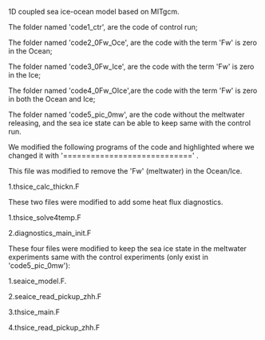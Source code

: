 1D coupled sea ice-ocean model based on MITgcm.

The folder named 'code1_ctr',     are the code of control run;

The folder named 'code2_0Fw_Oce', are the code with the term 'Fw' is zero in the Ocean;

The folder named 'code3_0Fw_Ice', are the code with the term 'Fw' is zero in the Ice;

The folder named 'code4_0Fw_OIce',are the code with the term 'Fw' is zero in both the Ocean and Ice;

The folder named 'code5_pic_0mw', are the code without the meltwater releasing, and the sea ice state can be able to keep same with the control run.


We modified the following programs of the code and highlighted where we changed it with '============================' .


This file was modified to remove the 'Fw' (meltwater) in the Ocean/Ice.

1.thsice_calc_thickn.F


These two files were modified to add some heat flux diagnostics.

1.thsice_solve4temp.F

2.diagnostics_main_init.F


These four files were modified to keep the sea ice state in the meltwater experiments same with the control experiments (only exist in 'code5_pic_0mw'):

1.seaice_model.F.           

2.seaice_read_pickup_zhh.F

3.thsice_main.F

4.thsice_read_pickup_zhh.F
